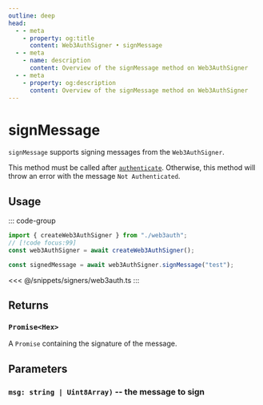 ```yaml
---
outline: deep
head:
  - - meta
    - property: og:title
      content: Web3AuthSigner • signMessage
  - - meta
    - name: description
      content: Overview of the signMessage method on Web3AuthSigner
  - - meta
    - property: og:description
      content: Overview of the signMessage method on Web3AuthSigner
---
```


# signMessage

`signMessage` supports signing messages from the `Web3AuthSigner`.

This method must be called after [`authenticate`](/packages/aa-signers/web3auth/authenticate). Otherwise, this method will throw an error with the message `Not Authenticated`.

## Usage

::: code-group

```ts [example.ts]
import { createWeb3AuthSigner } from "./web3auth";
// [!code focus:99]
const web3AuthSigner = await createWeb3AuthSigner();

const signedMessage = await web3AuthSigner.signMessage("test");
```

<<< @/snippets/signers/web3auth.ts
:::

## Returns

### `Promise<Hex>`

A `Promise` containing the signature of the message.

## Parameters

### `msg: string | Uint8Array)` -- the message to sign
